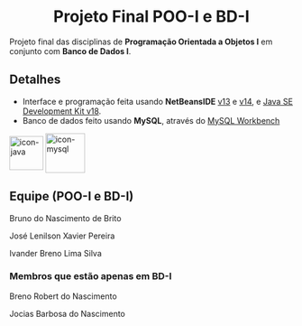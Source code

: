 <h1 align="center">Projeto Final POO-I e BD-I</h1>

Projeto final das disciplinas de <b>Programação Orientada a Objetos I</b> em conjunto com <b>Banco de Dados I</b>.

<h2>Detalhes</h2>
<ul>
<li>Interface e programação feita usando <b>NetBeansIDE</b> <a href="https://netbeans.apache.org/download/nb13/nb13.html">v13</a> e <a href="https://netbeans.apache.org/download/nb14/nb14.html">v14</a>, e <a href="https://www.oracle.com/java/technologies/javase/jdk18-archive-downloads.html">Java SE Development Kit v18</a>.</li>
<li>Banco de dados feito usando <b>MySQL</b>, através do <a href="https://dev.mysql.com/downloads/workbench/">MySQL Workbench</a></li>
</ul>
<div style="display: inline_block">
<img align="center" alt="icon-java" height="60" width="60" src="https://cdn.icon-icons.com/icons2/2415/PNG/512/java_original_wordmark_logo_icon_146459.png" />
<img align="center" alt="icon-mysql" height="70" width="70" src="https://cdn.icon-icons.com/icons2/2415/PNG/512/mysql_original_wordmark_logo_icon_146417.png" />
</div>

<h2>Equipe (POO-I e BD-I)</h2>
<p>Bruno do Nascimento de Brito</p>
<p>José Lenilson Xavier Pereira</p>
<p>Ivander Breno Lima Silva</p>
<h3>Membros que estão apenas em BD-I</h3>
<p>Breno Robert do Nascimento</p>
<p>Jocias Barbosa do Nascimento</p>
